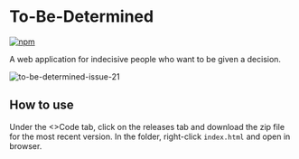 # To-Be-Determined
[![npm](https://img.shields.io/badge/license-MIT-yellow.svg)]()

A web application for indecisive people who want to be given a decision.

![to-be-determined-issue-21](https://user-images.githubusercontent.com/16450416/33457708-464e7c7a-d5d8-11e7-962e-2b86a6f55870.gif)

## How to use
Under the <>Code tab, click on the releases tab and download the zip file for the most recent version. In the folder, right-click ```index.html``` and open in browser.
